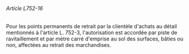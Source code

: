 ###### Article L752-16

Pour les points permanents de retrait par la clientèle d'achats au détail mentionnés à l'article L. 752-3, l'autorisation est accordée par piste de ravitaillement et par mètre carré d'emprise au sol des surfaces, bâties ou non, affectées au retrait des marchandises.


